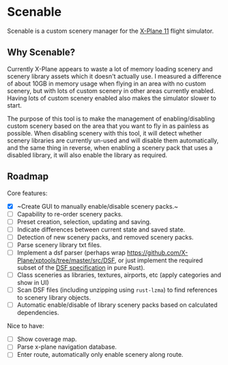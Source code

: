 # Scenable

Scenable is a custom scenery manager for the [X-Plane 11](https://www.x-plane.com/) flight simulator.

## Why Scenable?

Currently X-Plane appears to waste a lot of memory loading scenery and scenery library assets which it doesn't actually use. I measured a difference of about 10GB in memory usage when flying in an area with no custom scenery, but with lots of custom scenery in other areas currently enabled. Having lots of custom scenery enabled also makes the simulator slower to start.

The purpose of this tool is to make the management of enabling/disabling custom scenery based on the area that you want to fly in as painless as possible. When disabling scenery with this tool, it will detect whether scenery libraries are currently un-used and will disable them automatically, and the same thing in reverse, when enabling a scenery pack that uses a disabled library, it will also enable the library as required.

## Roadmap

Core features:

- [x] ~Create GUI to manually enable/disable scenery packs.~
- [ ] Capability to re-order scenery packs.
- [ ] Preset creation, selection, updating and saving.
- [ ] Indicate differences between current state and saved state.
- [ ] Detection of new scenery packs, and removed scenery packs.
- [ ] Parse scenery library txt files.
- [ ] Implement a dsf parser (perhaps wrap <https://github.com/X-Plane/xptools/tree/master/src/DSF>, or just implement the required subset of the [DSF specification](https://developer.x-plane.com/article/dsf-file-format-specification/) in pure Rust).
- [ ] Class sceneries as libraries, textures, airports, etc (apply categories and show in UI)
- [ ] Scan DSF files (including unzipping using `rust-lzma`) to find references to scenery library objects.
- [ ] Automatic enable/disable of library scenery packs based on calculated dependencies.

Nice to have:

- [ ] Show coverage map.
- [ ] Parse x-plane navigation database.
- [ ] Enter route, automatically only enable scenery along route.
